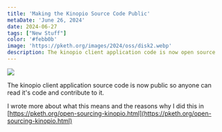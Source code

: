 ```yaml
---
title: 'Making the Kinopio Source Code Public'
metaDate: 'June 26, 2024'
date: 2024-06-27
tags: ["New Stuff"]
color: '#febb0b'
image: 'https://pketh.org/images/2024/oss/disk2.webp'
description: The kinopio client application code is now open source
---
```





<img src="https://pketh.org/images/2024/oss/disk2.webp" class="">



The kinopio client application source code is now public so anyone can read it's code and contribute to it.

I wrote more about what this means and the reasons why I did this in [https://pketh.org/open-sourcing-kinopio.html](https://pketh.org/open-sourcing-kinopio.html)